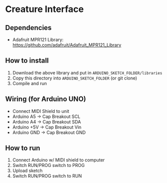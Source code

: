 # Creature Interface

## Dependencies
- Adafruit MPR121 Library: https://github.com/adafruit/Adafruit_MPR121_Library

## How to install
1. Download the above library and put in `ARDUINO_SKETCH_FOLDER/libraries`
2. Copy this directory into `ARDUINO_SKETCH_FOLDER` (or git clone)
3. Compile and run

## Wiring (for Arduino UNO)
- Connect MIDI Shield to unit
- Arduino A5 -> Cap Breakout SCL
- Arduino A4 -> Cap Breakout SDA
- Arduino +5V -> Cap Breakout Vin
- Arduino GND -> Cap Breakout GND

## How to run
1. Connect Arduino w/ MIDI shield to computer
2. Switch RUN/PROG switch to PROG
3. Upload sketch
4. Switch RUN/PROG switch to RUN
